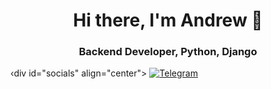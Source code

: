 <div id="header" align="center">
	<h1>Hi there, I'm Andrew 👋</h1>
	<h3>Backend Developer, Python, Django</h3>
</div>
‹div id="socials" align="center">
	<a href="[telegram-url](https://t.me/andrew95qq)">
		<img src="https://img.shields.io/badge/Telegram-blue?style=for-the-badge&logo=telegram&logoColor=white" alt="Telegram"/>
	</a>
</div>
